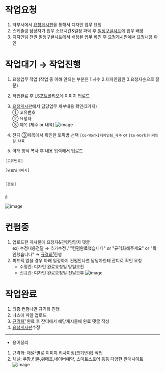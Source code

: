 # 작업요청
1. 타부서에서 [요청게시판](http://work.lscompany-coupon.com/)을 통해서 디자인 업무 요청
2. 스케줄링 담당자가 업무 소요시간&일정 파악 후
[일정구글시트](https://docs.google.com/spreadsheets/d/1rHARTIaFVUQlFAh0GmrXYGwDzV5gOzs2rCFk7EjV1uU/edit#gid=434564153)에 업무 배정
3. 디자인팀 전원 [일정구글시트](https://docs.google.com/spreadsheets/d/1rHARTIaFVUQlFAh0GmrXYGwDzV5gOzs2rCFk7EjV1uU/edit#gid=434564153)에서
   배정된 업무 확인 후 [요청게시판](http://work.lscompany-coupon.com/)에서 요청내용 확인
# 작업대기 → 작업진행
1. 요청업무 작업 (작업 중 이해 안되는 부분은 1.사수 2.디자인팀원 3.요청자순으로 질문)
2. 작업완료 후 [LS포트폴리오](http://ls-artist.com/56)에 이미지 업로드
3. [요청게시판](http://work.lscompany-coupon.com/)에서 담당업무 세부내용 확인(3가지)<br>
   ① 고유번호<br>
   ② 요청자<br>
   ③ 제목 (제주 or 내륙)
   ![image](https://user-images.githubusercontent.com/125810502/232764714-f57e2dff-6491-44db-98f5-18d26d7400ee.png)


4. 잔디 ③제목에서 확인한 토픽방 선택 ``[Co-Work]디자인팀_제주`` or ``[Co-Work]디자인팀_내륙``
5. 아래 양식 복사 후 내용 입력해서 업로드
```
[고유번호]

[완료딜이미지]


[경로]


@
```
![image](https://user-images.githubusercontent.com/125810502/232776111-d904d80f-80de-4d93-8eb8-5a2cbe7c18f6.png)
# 컨펌중
1. 업로드한 게시물에 요청자&관련담당자 댓글<br>
   ex) 수정내용전달 → 추가수정 / "컨펌완료했습니다" or "규격화해주세요" or "확인했습니다" → [규격화¹](https://docs.google.com/spreadsheets/d/1Fl9-FN0RZNVAF4A1eSqmHT-1UMbQSXv3yw4RfKbIA_w/edit#gid=0)진행
2. 피드팩 없을 경우 아래 일정까지 컨펌안나면 담당자한테 잔디로 확인 요청
   - 수정건: 디자인 완료요청일 당일오전
   - 신규건: 디자인 완료요청일 전날오후
   ![image](https://user-images.githubusercontent.com/125810502/233225478-b7efbbf9-f825-476a-9bd3-4e1be34b9159.png)

# 작업완료
1. 최종 컨펌나면 규격화 진행
2. 나스에 파일 업로드
3. [규격화¹](https://docs.google.com/spreadsheets/d/1Fl9-FN0RZNVAF4A1eSqmHT-1UMbQSXv3yw4RfKbIA_w/edit#gid=0) 완료 후 잔디에서 해당게시물에 완료 댓글 작성
4. [요청게시판](http://work.lscompany-coupon.com/)수정

<hr>

- 용어정리
1. 규격화: 채널²별로 이미지 리사이징(크기변경) 작업
2. 채널: 쿠팡,티몬,위메프,네이버예약, 스마트스토어 등등 다양한 판매사이트
   ![image](https://user-images.githubusercontent.com/125810502/232776464-8ed18c19-8d2d-4c49-a103-58f0f8f8ee77.png)


